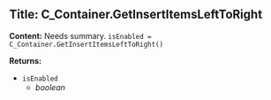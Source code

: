 ## Title: C_Container.GetInsertItemsLeftToRight

**Content:**
Needs summary.
`isEnabled = C_Container.GetInsertItemsLeftToRight()`

**Returns:**
- `isEnabled`
  - *boolean*